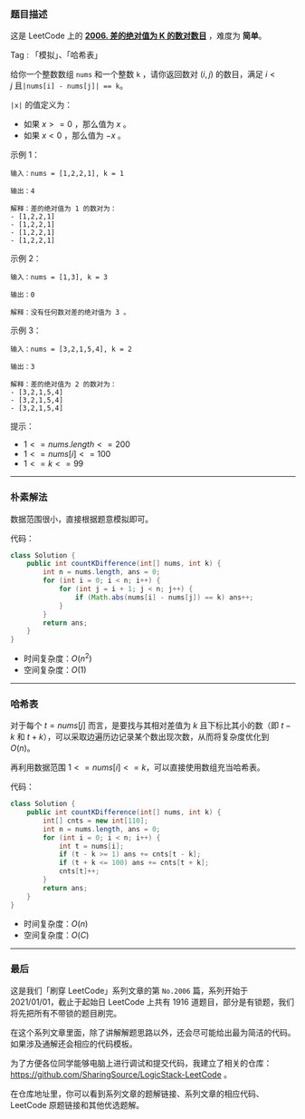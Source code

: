 ### 题目描述

这是 LeetCode 上的 **[2006. 差的绝对值为 K 的数对数目](https://leetcode-cn.com/problems/count-number-of-pairs-with-absolute-difference-k/solution/gong-shui-san-xie-jian-dan-mo-ni-ti-by-a-1jel/)** ，难度为 **简单**。

Tag : 「模拟」、「哈希表」



给你一个整数数组 `nums` 和一个整数 `k` ，请你返回数对 $(i, j)$ 的数目，满足 $i < j$ 且`|nums[i] - nums[j]| == k`。

`|x|` 的值定义为：

* 如果 $x >= 0$ ，那么值为 $x$ 。
* 如果 $x < 0$ ，那么值为 $-x$ 。

示例 1：
```
输入：nums = [1,2,2,1], k = 1

输出：4

解释：差的绝对值为 1 的数对为：
- [1,2,2,1]
- [1,2,2,1]
- [1,2,2,1]
- [1,2,2,1]
```
示例 2：
```
输入：nums = [1,3], k = 3

输出：0

解释：没有任何数对差的绝对值为 3 。
```
示例 3：
```
输入：nums = [3,2,1,5,4], k = 2

输出：3

解释：差的绝对值为 2 的数对为：
- [3,2,1,5,4]
- [3,2,1,5,4]
- [3,2,1,5,4]
```

提示：
* $1 <= nums.length <= 200$
* $1 <= nums[i] <= 100$
* $1 <= k <= 99$

---

### 朴素解法

数据范围很小，直接根据题意模拟即可。

代码：
```java
class Solution {
    public int countKDifference(int[] nums, int k) {
        int n = nums.length, ans = 0;
        for (int i = 0; i < n; i++) {
            for (int j = i + 1; j < n; j++) {
                if (Math.abs(nums[i] - nums[j]) == k) ans++;
            }
        }
        return ans;
    }
}
```
* 时间复杂度：$O(n^2)$
* 空间复杂度：$O(1)$

---

### 哈希表

对于每个 $t = nums[j]$ 而言，是要找与其相对差值为 $k$ 且下标比其小的数（即 $t - k$ 和 $t + k$），可以采取边遍历边记录某个数出现次数，从而将复杂度优化到 $O(n)$。

再利用数据范围 $1 <= nums[i] <= k$，可以直接使用数组充当哈希表。

代码：
```java
class Solution {
    public int countKDifference(int[] nums, int k) {
        int[] cnts = new int[110];
        int n = nums.length, ans = 0;
        for (int i = 0; i < n; i++) {
            int t = nums[i];
            if (t - k >= 1) ans += cnts[t - k];
            if (t + k <= 100) ans += cnts[t + k];
            cnts[t]++;
        }
        return ans;
    }
}
```
* 时间复杂度：$O(n)$
* 空间复杂度：$O(C)$

---

### 最后

这是我们「刷穿 LeetCode」系列文章的第 `No.2006` 篇，系列开始于 2021/01/01，截止于起始日 LeetCode 上共有 1916 道题目，部分是有锁题，我们将先把所有不带锁的题目刷完。

在这个系列文章里面，除了讲解解题思路以外，还会尽可能给出最为简洁的代码。如果涉及通解还会相应的代码模板。

为了方便各位同学能够电脑上进行调试和提交代码，我建立了相关的仓库：https://github.com/SharingSource/LogicStack-LeetCode 。

在仓库地址里，你可以看到系列文章的题解链接、系列文章的相应代码、LeetCode 原题链接和其他优选题解。

